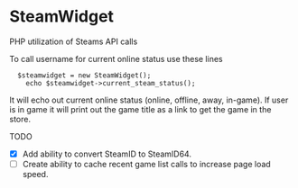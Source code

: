 SteamWidget
===========

PHP utilization of Steams API calls


To call username for current online status use these lines
```
  $steamwidget = new SteamWidget();
	echo $steamwidget->current_steam_status();
```
It will echo out current online status (online, offline, away, in-game).
If user is in game it will print out the game title as a link to get the game in the store.


TODO
- [X] Add ability to convert SteamID to SteamID64.
- [ ] Create ability to cache recent game list calls to increase page load speed.
